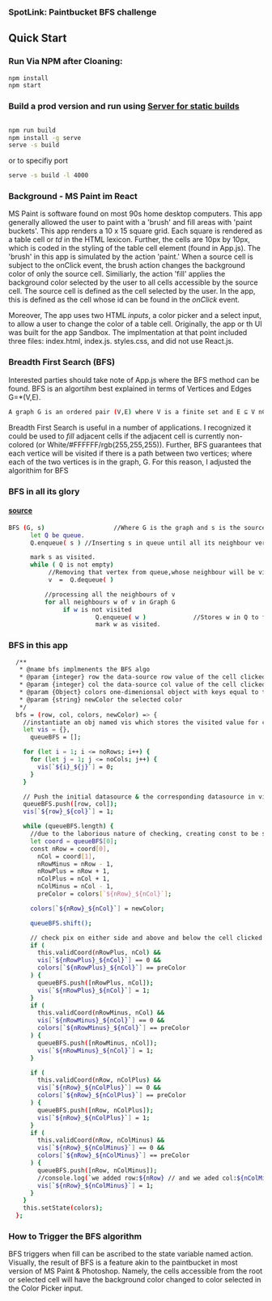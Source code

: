 ### SpotLink: Paintbucket BFS challenge 

## <a name="quick-start"></a>Quick Start

### Run Via NPM after Cloaning:

```bash
npm install 
npm start
```
### Build a prod version and run using [Server for static builds](https://create-react-app.dev/docs/deployment/#static-server)
```bash

npm run build 
npm install -g serve
serve -s build
```
or to specifiy port 
```bash
serve -s build -l 4000
```

### Background - MS Paint im React 
MS Paint is software found on most 90s home desktop computers. This app generally allowed the user to paint with a 'brush' and fill areas with 'paint buckets'. This app renders a 10 x 15 square grid. Each square is rendered as a table cell or _td_ in the HTML lexicon. Further, the cells are 10px by 10px, which is coded in the styling of the table cell element (found in App.js). The 'brush' in this app is simulated by the action 'paint.' When a source cell is subject to the onClick event, the brush action changes the background color of only the source cell. Similiarly, the action 'fill' applies the background color selected by the user to all cells accessible by the source cell. The source cell is defined as the cell selected by the user. In the app, this is defined as the cell whose id can be found in the _onClick_ event. 
  
Moreover, The app uses two HTML _inputs_, a color picker and a select input, to allow a user to change the color of a table cell. Originally, the app or th UI was built for the app Sandbox. The implmentation at that point included three files: index.html, index.js. styles.css, and did not use React.js. 

### Breadth First Search (BFS)
Interested parties should take note of App.js where the BFS method can be found. BFS is an algortihm best explained in terms of Vertices and Edges G=*(V,E).

```bash
A graph G is an ordered pair (V,E) where V is a finite set and E ⊆ V nCr 2 is a set of pairs of elements in V. 

```


Breadth First Search is useful in a number of applications. I recognized it could be used to _fill_ adjacent cells if the adjacent cell is currently non-colored (or White/#FFFFFF/rgb(255,255,255)). Further, BFS guarantees that each vertice will be visited if there is a path between two vertices; where each of the two vertices is in the graph, G. For this reason, I adjusted the algorithim for BFS

### BFS in all its glory 
#### [source](https://www.hackerearth.com/practice/algorithms/graphs/breadth-first-search/tutorial/)

```bash
BFS (G, s)                   //Where G is the graph and s is the source node
      let Q be queue.
      Q.enqueue( s ) //Inserting s in queue until all its neighbour vertices are marked.

      mark s as visited.
      while ( Q is not empty)
           //Removing that vertex from queue,whose neighbour will be visited now
           v  =  Q.dequeue( )

          //processing all the neighbours of v  
          for all neighbours w of v in Graph G
               if w is not visited 
                        Q.enqueue( w )             //Stores w in Q to further visit its neighbour
                        mark w as visited.
```


### BFS in this app 
```bash
  /**
   * @name bfs implmenents the BFS algo
   * @param {integer} row the data-source row value of the cell clicked on
   * @param {integer} col the data-source col value of the cell clicked on
   * @param {Object} colors one-dimenionsal object with keys equal to the id of every <td>
   * @param {string} newColor the selected color
   */
  bfs = (row, col, colors, newColor) => {
    //instantiate an obj named vis which stores the visited value for cell (<td>) & the queue
    let vis = {},
      queueBFS = [];

    for (let i = 1; i <= noRows; i++) {
      for (let j = 1; j <= noCols; j++) {
        vis[`${i}_${j}`] = 0;
      }
    }

    // Push the initial datasource & the corresponding datasource in visit
    queueBFS.push([row, col]);
    vis[`${row}_${col}`] = 1;

    while (queueBFS.length) {
      //due to the laborious nature of checking, creating const to be safe
      let coord = queueBFS[0];
      const nRow = coord[0],
        nCol = coord[1],
        nRowMinus = nRow - 1,
        nRowPlus = nRow + 1,
        nColPlus = nCol + 1,
        nColMinus = nCol - 1,
        preColor = colors[`${nRow}_${nCol}`];

      colors[`${nRow}_${nCol}`] = newColor;

      queueBFS.shift();

      // check pix on either side and above and below the cell clicked on
      if (
        this.validCoord(nRowPlus, nCol) &&
        vis[`${nRowPlus}_${nCol}`] == 0 &&
        colors[`${nRowPlus}_${nCol}`] == preColor
      ) {
        queueBFS.push([nRowPlus, nCol]);
        vis[`${nRowPlus}_${nCol}`] = 1;
      }
      if (
        this.validCoord(nRowMinus, nCol) &&
        vis[`${nRowMinus}_${nCol}`] == 0 &&
        colors[`${nRowMinus}_${nCol}`] == preColor
      ) {
        queueBFS.push([nRowMinus, nCol]);
        vis[`${nRowMinus}_${nCol}`] = 1;
      }

      if (
        this.validCoord(nRow, nColPlus) &&
        vis[`${nRow}_${nColPlus}`] == 0 &&
        colors[`${nRow}_${nColPlus}`] == preColor
      ) {
        queueBFS.push([nRow, nColPlus]);
        vis[`${nRow}_${nColPlus}`] = 1;
      }
      if (
        this.validCoord(nRow, nColMinus) &&
        vis[`${nRow}_${nColMinus}`] == 0 &&
        colors[`${nRow}_${nColMinus}`] == preColor
      ) {
        queueBFS.push([nRow, nColMinus]);
        //console.log(`we added row:${nRow} // and we aded col:${nColMinus}`)
        vis[`${nRow}_${nColMinus}`] = 1;
      }
    }
    this.setState(colors);
  };
```
                        
### How to Trigger the BFS algorithm
BFS triggers when fill can be ascribed to the state variable named action. Visually, the result of BFS is a feature akin to the paintbucket in most version of MS Paint & Photoshop. Namely, the cells accessible from the root or selected cell will have the background color changed to color selected in the Color Picker input.  

